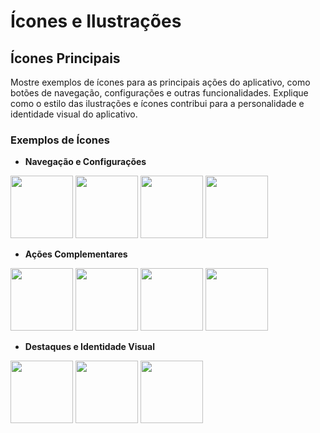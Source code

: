 # Ícones e Ilustrações

## Ícones Principais

Mostre exemplos de ícones para as principais ações do aplicativo, como botões de navegação, configurações e outras funcionalidades. Explique como o estilo das ilustrações e ícones contribui para a personalidade e identidade visual do aplicativo.

### Exemplos de Ícones

- **Navegação e Configurações**  
<img src="https://github.com/user-attachments/assets/67c1012f-053b-48bb-af9f-f88b2b9629cb" width="100" height="100">
<img src="https://github.com/user-attachments/assets/5d894821-e430-4ad3-a514-50bbfc91915d" width="100" height="100">
<img src="https://github.com/user-attachments/assets/097858ca-6331-4d0d-8c66-1d39ff28c136" width="100" height="100">
<img src="https://github.com/user-attachments/assets/df670984-90c9-40fa-87b4-8632c9ec21de" width="100" height="100">

- **Ações Complementares**  
<img src="https://github.com/user-attachments/assets/92c480a3-db3d-4129-8168-1ecb26e3392f" width="100" height="100">
<img src="https://github.com/user-attachments/assets/c9e9a69a-7385-4ac7-ae30-8f93c1c76f94" width="100" height="100">
<img src="https://github.com/user-attachments/assets/1ad3a85d-1bdc-4be0-ba35-e1e325b7aa35" width="100" height="100">
<img src="https://github.com/user-attachments/assets/0d8cf1fd-b797-4062-af19-de53eb5272b0" width="100" height="100">

- **Destaques e Identidade Visual**  
<img src="https://github.com/user-attachments/assets/71c00c6f-f844-471d-9ec7-bd87cb8a28e6" width="100" height="100">
<img src="https://github.com/user-attachments/assets/3513d32e-bfe5-43e1-9ee6-723bf72464a5" width="100" height="100">
<img src="https://github.com/user-attachments/assets/923c0f19-3864-4294-83b3-8507072f133d" width="100" height="100">
